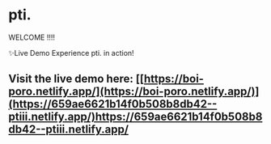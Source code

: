 
# pti. ️

WELCOME !!!!

✨Live Demo
Experience pti. in action! 
## Visit the live demo here: [[https://boi-poro.netlify.app/](https://boi-poro.netlify.app/)](https://659ae6621b14f0b508b8db42--ptiii.netlify.app/)https://659ae6621b14f0b508b8db42--ptiii.netlify.app/
